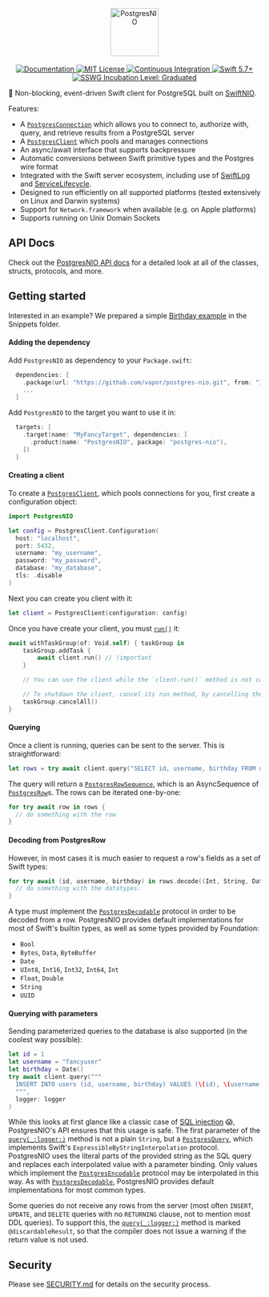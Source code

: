 <p align="center">
<picture>
  <source media="(prefers-color-scheme: dark)" srcset="https://user-images.githubusercontent.com/1130717/259709891-64d4c78b-1cd1-4446-8746-d3a009992811.png">
  <source media="(prefers-color-scheme: light)" srcset="https://user-images.githubusercontent.com/1130717/259710040-d79ee9eb-b5d9-4a82-a894-3eb5ef366c1f.png">
  <img src="https://user-images.githubusercontent.com/1130717/259710040-d79ee9eb-b5d9-4a82-a894-3eb5ef366c1f.png" height="96" alt="PostgresNIO">
</picture>
<br>
<br>
<a href="https://api.vapor.codes/postgresnio/documentation/postgresnio/">
    <img src="https://design.vapor.codes/images/readthedocs.svg" alt="Documentation">
</a>
<a href="LICENSE">
    <img src="https://design.vapor.codes/images/mitlicense.svg" alt="MIT License">
</a>
<a href="https://github.com/vapor/postgres-nio/actions/workflows/test.yml">
    <img src="https://img.shields.io/github/actions/workflow/status/vapor/postgres-nio/test.yml?event=push&style=plastic&logo=github&label=tests&logoColor=%23ccc" alt="Continuous Integration">
</a>
<a href="https://swift.org">
    <img src="https://design.vapor.codes/images/swift57up.svg" alt="Swift 5.7+">
</a>
<a href="https://www.swift.org/sswg/incubation-process.html">
    <img src="https://design.vapor.codes/images/sswg-graduated.svg" alt="SSWG Incubation Level: Graduated">
</a>
</p>

🐘 Non-blocking, event-driven Swift client for PostgreSQL built on [SwiftNIO].

Features:

- A [`PostgresConnection`] which allows you to connect to, authorize with, query, and retrieve results from a PostgreSQL server
- A [`PostgresClient`] which pools and manages connections 
- An async/await interface that supports backpressure 
- Automatic conversions between Swift primitive types and the Postgres wire format
- Integrated with the Swift server ecosystem, including use of [SwiftLog] and [ServiceLifecycle].
- Designed to run efficiently on all supported platforms (tested extensively on Linux and Darwin systems)
- Support for `Network.framework` when available (e.g. on Apple platforms)
- Supports running on Unix Domain Sockets

## API Docs

Check out the [PostgresNIO API docs][Documentation] for a 
detailed look at all of the classes, structs, protocols, and more.

## Getting started

Interested in an example? We prepared a simple [Birthday example](https://github.com/vapor/postgres-nio/blob/main/Snippets/Birthdays.swift)
in the Snippets folder.

#### Adding the dependency

Add `PostgresNIO` as dependency to your `Package.swift`:

```swift
  dependencies: [
    .package(url: "https://github.com/vapor/postgres-nio.git", from: "1.21.0"),
    ...
  ]
```

Add `PostgresNIO` to the target you want to use it in:
```swift
  targets: [
    .target(name: "MyFancyTarget", dependencies: [
      .product(name: "PostgresNIO", package: "postgres-nio"),
    ])
  ]
```

#### Creating a client

To create a [`PostgresClient`], which pools connections for you, first create a configuration object:

```swift
import PostgresNIO

let config = PostgresClient.Configuration(
  host: "localhost",
  port: 5432,
  username: "my_username",
  password: "my_password",
  database: "my_database",
  tls: .disable
)
```

Next you can create you client with it:
```swift
let client = PostgresClient(configuration: config)
```

Once you have create your client, you must [`run()`] it:
```swift
await withTaskGroup(of: Void.self) { taskGroup in
    taskGroup.addTask {
        await client.run() // !important
    }

    // You can use the client while the `client.run()` method is not cancelled.

    // To shutdown the client, cancel its run method, by cancelling the taskGroup.
    taskGroup.cancelAll()
}
```

#### Querying

Once a client is running, queries can be sent to the server. This is straightforward:

```swift
let rows = try await client.query("SELECT id, username, birthday FROM users")
```

The query will return a [`PostgresRowSequence`], which is an AsyncSequence of [`PostgresRow`]s. 
The rows can be iterated one-by-one: 

```swift
for try await row in rows {
  // do something with the row
}
```

#### Decoding from PostgresRow

However, in most cases it is much easier to request a row's fields as a set of Swift types:

```swift
for try await (id, username, birthday) in rows.decode((Int, String, Date).self) {
  // do something with the datatypes.
}
```

A type must implement the [`PostgresDecodable`] protocol in order to be decoded from a row. PostgresNIO provides default implementations for most of Swift's builtin types, as well as some types provided by Foundation:

- `Bool`
- `Bytes`, `Data`, `ByteBuffer`
- `Date`
- `UInt8`, `Int16`, `Int32`, `Int64`, `Int`
- `Float`, `Double`
- `String`
- `UUID`

#### Querying with parameters

Sending parameterized queries to the database is also supported (in the coolest way possible):

```swift
let id = 1
let username = "fancyuser"
let birthday = Date()
try await client.query("""
  INSERT INTO users (id, username, birthday) VALUES (\(id), \(username), \(birthday))
  """, 
  logger: logger
)
```

While this looks at first glance like a classic case of [SQL injection](https://en.wikipedia.org/wiki/SQL_injection) 😱, PostgresNIO's API ensures that this usage is safe. The first parameter of the [`query(_:logger:)`] method is not a plain `String`, but a [`PostgresQuery`], which implements Swift's `ExpressibleByStringInterpolation` protocol. PostgresNIO uses the literal parts of the provided string as the SQL query and replaces each interpolated value with a parameter binding. Only values which implement the [`PostgresEncodable`] protocol may be interpolated in this way. As with [`PostgresDecodable`], PostgresNIO provides default implementations for most common types.

Some queries do not receive any rows from the server (most often `INSERT`, `UPDATE`, and `DELETE` queries with no `RETURNING` clause, not to mention most DDL queries). To support this, the [`query(_:logger:)`] method is marked `@discardableResult`, so that the compiler does not issue a warning if the return value is not used. 

## Security

Please see [SECURITY.md] for details on the security process.

[SSWG Incubation]: https://github.com/swift-server/sswg/blob/main/process/incubation.md#graduated-level
[Documentation]: https://api.vapor.codes/postgresnio/documentation/postgresnio
[Team Chat]: https://discord.gg/vapor
[MIT License]: LICENSE
[Continuous Integration]: https://github.com/vapor/postgres-nio/actions
[Swift 5.7]: https://swift.org
[Security.md]: https://github.com/vapor/.github/blob/main/SECURITY.md

[`PostgresConnection`]: https://api.vapor.codes/postgresnio/documentation/postgresnio/postgresconnection
[`PostgresClient`]: https://api.vapor.codes/postgresnio/documentation/postgresnio/postgresclient
[`run()`]: https://api.vapor.codes/postgresnio/documentation/postgresnio/postgresclient/run()
[`query(_:logger:)`]: https://api.vapor.codes/postgresnio/documentation/postgresnio/postgresconnection/query(_:logger:file:line:)-9mkfn
[`PostgresQuery`]: https://api.vapor.codes/postgresnio/documentation/postgresnio/postgresquery
[`PostgresRow`]: https://api.vapor.codes/postgresnio/documentation/postgresnio/postgresrow
[`PostgresRowSequence`]: https://api.vapor.codes/postgresnio/documentation/postgresnio/postgresrowsequence
[`PostgresDecodable`]: https://api.vapor.codes/postgresnio/documentation/postgresnio/postgresdecodable
[`PostgresEncodable`]: https://api.vapor.codes/postgresnio/documentation/postgresnio/postgresencodable
[SwiftNIO]: https://github.com/apple/swift-nio
[PostgresKit]: https://github.com/vapor/postgres-kit
[SwiftLog]: https://github.com/apple/swift-log
[ServiceLifecycle]: https://github.com/swift-server/swift-service-lifecycle
[`Logger`]: https://apple.github.io/swift-log/docs/current/Logging/Structs/Logger.html
